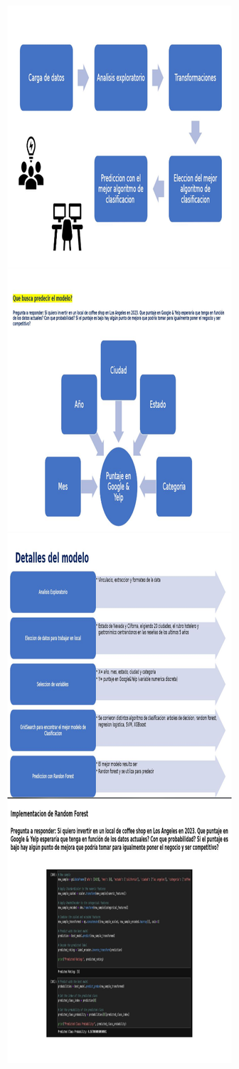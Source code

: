 

<img src="../img/modelo1.JPG"  height="586">
<img src="../img/modelo2.JPG"  height="590">
<img src="../img/modelo3.JPG"  height="595">
<img src="../img/modelo4.JPG"  height="590">